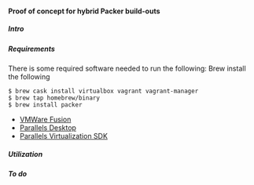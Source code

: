 #### Proof of concept for hybrid Packer build-outs

##### Intro

##### Requirements

There is some required software needed to run the following:
Brew install the following
```
$ brew cask install virtualbox vagrant vagrant-manager
$ brew tap homebrew/binary
$ brew install packer
```

 * [VMWare Fusion](http://www.vmware.com/go/try-fusionpro-en)
 * [Parallels Desktop](http://buy.parallels.com/329/pl/67432930-eXRF2V6vmrxj02kCvVzZ-1-1-1)
 * [Parallels Virtualization SDK](http://www.parallels.com/download/pvsdk/)

##### Utilization

##### To do
